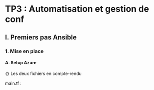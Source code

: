 # TP3 : Automatisation et gestion de conf

## I. Premiers pas Ansible

### 1. Mise en place

#### A. Setup Azure

🌞 Les deux fichiers en compte-rendu

main.tf :

